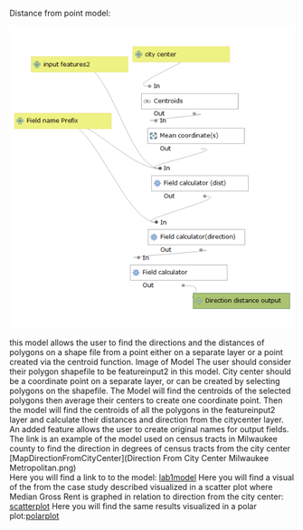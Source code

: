 Distance from point model:

![Image of model](Imageofpointdistancemodel.png)

this model allows the user to find the directions and the distances of polygons on a shape file from a point either on a 
separate layer or a point created via the centroid function.
Image of Model
The user should consider their polygon shapefile to be featureinput2 in this model. City center should be a coordinate point on a separate layer, or can be created by selecting polygons on the shapefile. The Model will find the centroids of the selected polygons then average their centers to create one coordinate point. 
Then the model will find the centroids of all the polygons in the featureinput2 layer and calculate their distances and direction from the citycenter layer. 
An added feature allows the user to create original names for output fields.
The link is an example of the model used on census tracts in Milwaukee county to find the direction in degrees of census tracts from the city center [MapDirectionFromCityCenter](Direction From City Center Milwaukee Metropolitan.png)  
Here you will find a link to to the model: [lab1model](Distance_from_point.model3m.model3)
Here you will find a visual of the from the case study described visualized in a scatter plot where Median Gross Rent is graphed in relation to direction from the city center: [scatterplot](ScatterPlotRentvsDistance.html)
Here you will find the same results visualized in a polar plot:[polarplot](PolarPlotRentvsDirection.html)

